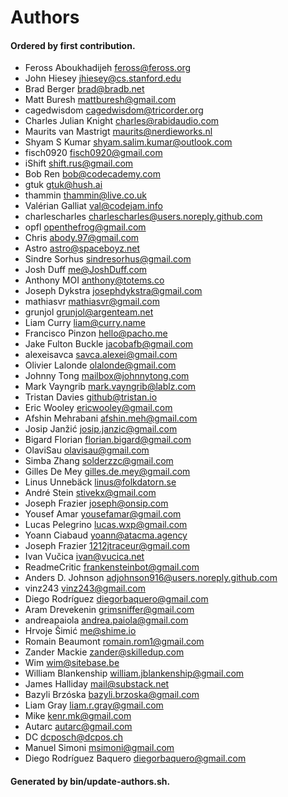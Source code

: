 # Authors

#### Ordered by first contribution.

- Feross Aboukhadijeh <feross@feross.org>
- John Hiesey <jhiesey@cs.stanford.edu>
- Brad Berger <brad@bradb.net>
- Matt Buresh <mattburesh@gmail.com>
- cagedwisdom <cagedwisdom@tricorder.org>
- Charles Julian Knight <charles@rabidaudio.com>
- Maurits van Mastrigt <maurits@nerdieworks.nl>
- Shyam S Kumar <shyam.salim.kumar@outlook.com>
- fisch0920 <fisch0920@gmail.com>
- iShift <shift.rus@gmail.com>
- Bob Ren <bob@codecademy.com>
- gtuk <gtuk@hush.ai>
- thammin <thammin@live.co.uk>
- Valérian Galliat <val@codejam.info>
- charlescharles <charlescharles@users.noreply.github.com>
- opfl <openthefrog@gmail.com>
- Chris <abody.97@gmail.com>
- Astro <astro@spaceboyz.net>
- Sindre Sorhus <sindresorhus@gmail.com>
- Josh Duff <me@JoshDuff.com>
- Anthony MOI <anthony@totems.co>
- Joseph Dykstra <josephdykstra@gmail.com>
- mathiasvr <mathiasvr@gmail.com>
- grunjol <grunjol@argenteam.net>
- Liam Curry <liam@curry.name>
- Francisco Pinzon <hello@pacho.me>
- Jake Fulton Buckle <jacobafb@gmail.com>
- alexeisavca <savca.alexei@gmail.com>
- Olivier Lalonde <olalonde@gmail.com>
- Johnny Tong <mailbox@johnnytong.com>
- Mark Vayngrib <mark.vayngrib@lablz.com>
- Tristan Davies <github@tristan.io>
- Eric Wooley <ericwooley@gmail.com>
- Afshin Mehrabani <afshin.meh@gmail.com>
- Josip Janžić <josip.janzic@gmail.com>
- Bigard Florian <florian.bigard@gmail.com>
- OlaviSau <olavisau@gmail.com>
- Simba Zhang <solderzzc@gmail.com>
- Gilles De Mey <gilles.de.mey@gmail.com>
- Linus Unnebäck <linus@folkdatorn.se>
- André Stein <stivekx@gmail.com>
- Joseph Frazier <joseph@onsip.com>
- Yousef Amar <yousefamar@gmail.com>
- Lucas Pelegrino <lucas.wxp@gmail.com>
- Yoann Ciabaud <yoann@atacma.agency>
- Joseph Frazier <1212jtraceur@gmail.com>
- Ivan Vučica <ivan@vucica.net>
- ReadmeCritic <frankensteinbot@gmail.com>
- Anders D. Johnson <adjohnson916@users.noreply.github.com>
- vinz243 <vinz243@gmail.com>
- Diego Rodríguez <diegorbaquero@gmail.com>
- Aram Drevekenin <grimsniffer@gmail.com>
- andreapaiola <andrea.paiola@gmail.com>
- Hrvoje Šimić <me@shime.io>
- Romain Beaumont <romain.rom1@gmail.com>
- Zander Mackie <zander@skilledup.com>
- Wim <wim@sitebase.be>
- William Blankenship <william.jblankenship@gmail.com>
- James Halliday <mail@substack.net>
- Bazyli Brzóska <bazyli.brzoska@gmail.com>
- Liam Gray <liam.r.gray@gmail.com>
- Mike <kenr.mk@gmail.com>
- Autarc <autarc@gmail.com>
- DC <dcposch@dcpos.ch>
- Manuel Simoni <msimoni@gmail.com>
- Diego Rodríguez Baquero <diegorbaquero@gmail.com>

#### Generated by bin/update-authors.sh.
